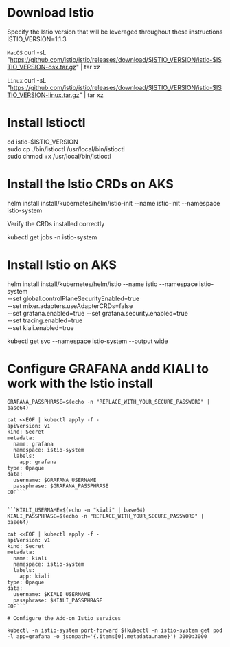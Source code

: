 # Download Istio

Specify the Istio version that will be leveraged throughout these instructions \
ISTIO_VERSION=1.1.3

```MacOS```
curl -sL "https://github.com/istio/istio/releases/download/$ISTIO_VERSION/istio-$ISTIO_VERSION-osx.tar.gz" | tar xz

```Linux```
curl -sL "https://github.com/istio/istio/releases/download/$ISTIO_VERSION/istio-$ISTIO_VERSION-linux.tar.gz" | tar xz

# Install Istioctl 

cd istio-$ISTIO_VERSION \
sudo cp ./bin/istioctl /usr/local/bin/istioctl \
sudo chmod +x /usr/local/bin/istioctl

# Install the Istio CRDs on AKS
helm install install/kubernetes/helm/istio-init --name istio-init --namespace istio-system

Verify the CRDs installed correctly

kubectl get jobs -n istio-system

# Install Istio on AKS

helm install install/kubernetes/helm/istio --name istio --namespace istio-system \
  --set global.controlPlaneSecurityEnabled=true \
  --set mixer.adapters.useAdapterCRDs=false \
  --set grafana.enabled=true --set grafana.security.enabled=true \
  --set tracing.enabled=true \
  --set kiali.enabled=true


kubectl get svc --namespace istio-system --output wide

# Configure GRAFANA andd KIALI to work with the Istio install


```GRAFANA_USERNAME=$(echo -n "grafana" | base64)
GRAFANA_PASSPHRASE=$(echo -n "REPLACE_WITH_YOUR_SECURE_PASSWORD" | base64)

cat <<EOF | kubectl apply -f -
apiVersion: v1
kind: Secret
metadata:
  name: grafana
  namespace: istio-system
  labels:
    app: grafana
type: Opaque
data:
  username: $GRAFANA_USERNAME
  passphrase: $GRAFANA_PASSPHRASE
EOF```


```KIALI_USERNAME=$(echo -n "kiali" | base64)
KIALI_PASSPHRASE=$(echo -n "REPLACE_WITH_YOUR_SECURE_PASSWORD" | base64)

cat <<EOF | kubectl apply -f -
apiVersion: v1
kind: Secret
metadata:
  name: kiali
  namespace: istio-system
  labels:
    app: kiali
type: Opaque
data:
  username: $KIALI_USERNAME
  passphrase: $KIALI_PASSPHRASE
EOF```

# Configure the Add-on Istio services

kubectl -n istio-system port-forward $(kubectl -n istio-system get pod -l app=grafana -o jsonpath='{.items[0].metadata.name}') 3000:3000





